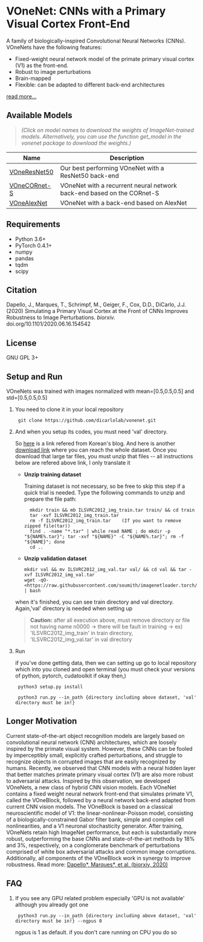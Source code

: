 
# VOneNet: CNNs with a Primary Visual Cortex Front-End

A family of biologically-inspired Convolutional Neural Networks (CNNs). VOneNets have the following features:

- Fixed-weight neural network model of the primate primary visual cortex (V1) as the front-end.
- Robust to image perturbations
- Brain-mapped
- Flexible: can be adapted to different back-end architectures

[read more...](#longer-motivation)

## Available Models

>*(Click on model names to download the weights of ImageNet-trained models. Alternatively, you can use the function get_model in the vonenet package to download the weights.)*

| Name     | Description                                                              |
| -------- | ------------------------------------------------------------------------ |
| [VOneResNet50](https://vonenet-models.s3.us-east-2.amazonaws.com/voneresnet50_e70.pth.tar) | Our best performing VOneNet with a ResNet50 back-end |
| [VOneCORnet-S](https://vonenet-models.s3.us-east-2.amazonaws.com/vonecornets_e70.pth.tar) | VOneNet with a recurrent neural network back-end based on the CORnet-S |
| [VOneAlexNet](https://vonenet-models.s3.us-east-2.amazonaws.com/vonealexnet_e70.pth.tar) | VOneNet with a back-end based on AlexNet         |

## Requirements

- Python 3.6+
- PyTorch 0.4.1+
- numpy
- pandas
- tqdm
- scipy

## Citation

Dapello, J., Marques, T., Schrimpf, M., Geiger, F., Cox, D.D., DiCarlo, J.J. (2020) Simulating a Primary Visual Cortex at the Front of CNNs Improves Robustness to Image Perturbations. *biorxiv.* doi.org/10.1101/2020.06.16.154542

## License

GNU GPL 3+

## Setup and Run

VOneNets was trained with images normalized with mean=[0.5,0.5,0.5] and std=[0.5,0.5,0.5]

1. You need to clone it in your local repository

        git clone https://github.com/dicarlolab/vonenet.git

2. And when you setup its codes, you must need 'val' directory.

    So [here](https://seongkyun.github.io/others/2019/03/06/imagenet_dn/) is a link refered from Korean's blog. And here is another [download link](https://academictorrents.com/collection/imagenet-2012) where you can reach the whole dataset. Once you download that large tar files, you must unzip that files  -- all instructions below are refered above link, I only translate it

    - **Unzip training dataset**

      Training dataset is not necessary, so be free to skip this step if a quick trial is needed. Type the following commands to unzip and prepare the file path:

            mkdir train && mb ILSVRC2012_img_train.tar train/ && cd train
            tar -xvf ILSVRC2012_img_train.tar
            rm -f ILSVRC2012_img_train.tar    (If you want to remove zipped file(tar))
            find . -name "*.tar" | while read NAME ; do mkdir -p "${NAME%.tar}"; tar -xvf "${NAME}" -C "${NAME%.tar}"; rm -f "${NAME}"; done
            cd ..
  
    - **Unzip validation dataset**

          mkdir val && mv ILSVRC2012_img_val.tar val/ && cd val && tar -xvf ILSVRC2012_img_val.tar
          wget -qO- <https://raw.githubusercontent.com/soumith/imagenetloader.torch/master/valprep.sh> | bash
  
    when it's finished, you can see train directory and val directory. Again,'val' directory is needed when setting up
  
    > **Caution:** after all execution above, must remove directory or file not having name n0000 -> there will be fault in training -> ex) 'ILSVRC2012_img_train' in train directory, 'ILSVRC2012_img_val.tar' in val directory
  
3. Run

    if you've done getting data, then we can setting up go to local repository which into you cloned and open terminal (you must check your versions of python, pytorch, cudatoolkit if okay then,)
  
        python3 setup.py install

        python3 run.py --in_path {directory including above dataset, 'val' directory must be in!}

## Longer Motivation

Current state-of-the-art object recognition models are largely based on convolutional neural network (CNN) architectures, which are loosely inspired by the primate visual system. However, these CNNs can be fooled by imperceptibly small, explicitly crafted perturbations, and struggle to recognize objects in corrupted images that are easily recognized by humans. Recently, we observed that CNN models with a neural hidden layer that better matches primate primary visual cortex (V1) are also more robust to adversarial attacks. Inspired by this observation, we developed VOneNets, a new class of hybrid CNN vision models. Each VOneNet contains a fixed weight neural network front-end that simulates primate V1, called the VOneBlock, followed by a neural network back-end adapted from current CNN vision models. The VOneBlock is based on a classical neuroscientific model of V1: the linear-nonlinear-Poisson model, consisting of a biologically-constrained Gabor filter bank, simple and complex cell nonlinearities, and a V1 neuronal stochasticity generator. After training, VOneNets retain high ImageNet performance, but each is substantially more robust, outperforming the base CNNs and state-of-the-art methods by 18% and 3%, respectively, on a conglomerate benchmark of perturbations comprised of white box adversarial attacks and common image corruptions. Additionally, all components of the VOneBlock work in synergy to improve robustness.
Read more: [Dapello\*, Marques\*, et al. (biorxiv, 2020)](https://doi.org/10.1101/2020.06.16.154542)

## FAQ

1. If you see any GPU related problem especially 'GPU is not available' although you already got one

        python3 run.py --in_path {directory including above dataset, 'val' directory must be in!} --ngpus 0
  
    ngpus is 1 as default. if you don't care running on CPU you do so

